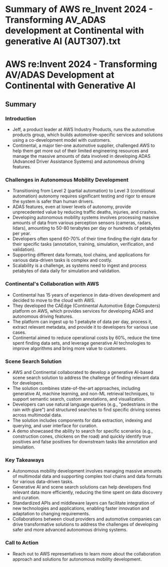 # Summary of AWS re_Invent 2024 - Transforming AV_ADAS development at Continental with generative AI (AUT307).txt

# AWS re:Invent 2024 - Transforming AV/ADAS Development at Continental with Generative AI

## Summary

### Introduction

- Jeff, a product leader at AWS Industry Products, runs the automotive products group, which builds automotive-specific services and solutions using a co-development model with customers.
- Continental, a major tier-one automotive supplier, challenged AWS to help them get more out of their limited engineering resources and manage the massive amounts of data involved in developing ADAS (Advanced Driver Assistance Systems) and autonomous driving features.

### Challenges in Autonomous Mobility Development

- Transitioning from Level 2 (partial automation) to Level 3 (conditional automation) autonomy requires significant testing and rigor to ensure the system is safer than human drivers.
- ADAS features, even at lower levels of autonomy, provide unprecedented value by reducing traffic deaths, injuries, and crashes.
- Developing autonomous mobility systems involves processing massive amounts of data from various perception sensors (cameras, radars, lidars), amounting to 50-80 terabytes per day or hundreds of petabytes per year.
- Developers often spend 60-70% of their time finding the right data for their specific tasks (annotation, training, simulation, verification, and validation).
- Supporting different data formats, tool chains, and applications for various data-driven tasks is complex and costly.
- Scalability is a challenge, as systems need to ingest and process petabytes of data daily for simulation and validation.

### Continental's Collaboration with AWS

- Continental has 15 years of experience in data-driven development and decided to move to the cloud with AWS.
- They developed the CAEdge (Continental Automotive Edge Computers) platform on AWS, which provides services for developing ADAS and autonomous driving features.
- The platform can ingest up to 1 petabyte of data per day, process it, extract relevant metadata, and provide it to developers for various use cases.
- Continental aimed to reduce operational costs by 60%, reduce the time spent finding data sets, and leverage generative AI technologies to improve algorithms and bring more value to customers.

### Scene Search Solution

- AWS and Continental collaborated to develop a generative AI-based scene search solution to address the challenge of finding relevant data for developers.
- The solution combines state-of-the-art approaches, including generative AI, machine learning, and non-ML retrieval techniques, to support semantic search, custom annotations, and visualization.
- Developers can use natural language queries (e.g., "pedestrians in the rain with glare") and structured searches to find specific driving scenes across multimodal data.
- The solution includes components for data extraction, indexing and querying, and user interface for curation.
- A demo showcased the ability to search for specific scenarios (e.g., construction cones, chickens on the road) and quickly identify true positives and false positives for downstream tasks like annotation and simulation.

### Key Takeaways

- Autonomous mobility development involves managing massive amounts of multimodal data and supporting complex tool chains and data formats for various data-driven tasks.
- Generative AI and scene search solutions can help developers find relevant data more efficiently, reducing the time spent on data discovery and curation.
- Standardized APIs and middleware layers can facilitate integration of new technologies and applications, enabling faster innovation and adaptation to changing requirements.
- Collaborations between cloud providers and automotive companies can drive transformative solutions to address the challenges of developing safer and more advanced autonomous driving systems.

### Call to Action

- Reach out to AWS representatives to learn more about the collaboration approach and solutions for autonomous mobility development.